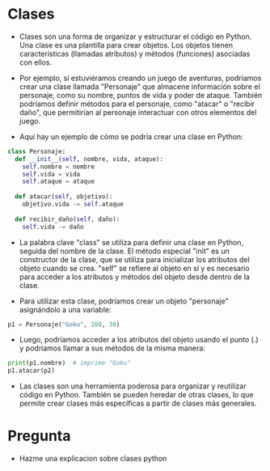 # Clases

- Clases son una forma de organizar y estructurar el código en Python. Una clase es una plantilla para crear objetos. Los objetos tienen características (llamadas atributos) y métodos (funciones) asociadas con ellos.

- Por ejemplo, si estuviéramos creando un juego de aventuras, podríamos crear una clase llamada "Personaje" que almacene información sobre el personaje, como su nombre, puntos de vida y poder de ataque. También podríamos definir métodos para el personaje, como "atacar" o "recibir daño", que permitirían al personaje interactuar con otros elementos del juego.

- Aquí hay un ejemplo de cómo se podría crear una clase en Python:

```python
class Personaje:
  def __init__(self, nombre, vida, ataque):
    self.nombre = nombre
    self.vida = vida
    self.ataque = ataque
    
  def atacar(self, objetivo):
    objetivo.vida -= self.ataque
    
  def recibir_daño(self, daño):
    self.vida -= daño
``` 

- La palabra clave "class" se utiliza para definir una clase en Python, seguida del nombre de la clase. El método especial "init" es un constructor de la clase, que se utiliza para inicializar los atributos del objeto cuando se crea. "self" se refiere al objeto en sí y es necesario para acceder a los atributos y métodos del objeto desde dentro de la clase.

- Para utilizar esta clase, podríamos crear un objeto "personaje" asignándolo a una variable:

```python
p1 = Personaje("Goku", 100, 30)
```
- Luego, podríamos acceder a los atributos del objeto usando el punto (.) y podríamos llamar a sus métodos de la misma manera:

```python
print(p1.nombre)  # imprime "Goku"
p1.atacar(p2)
```

- Las clases son una herramienta poderosa para organizar y reutilizar código en Python. También se pueden heredar de otras clases, lo que permite crear clases más específicas a partir de clases más generales.

# Pregunta

- Hazme una explicacion sobre clases python